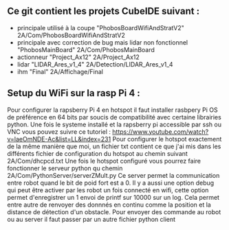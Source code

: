 ## Ce git contient les projets CubeIDE suivant : 
* principale utilisé à la coupe "PhobosBoardWifiAndStratV2" 2A/Com/PhobosBoardWifiAndStratV2
* principale avec correction de bug mais lidar non fonctionnel "PhobosMainBoard" 2A/Com/PhobosMainBoard
* actionneur "Project_Ax12" 2A/Project_Ax12
* lidar "LIDAR_Ares_v1_4" 2A/Detection/LIDAR_Ares_v1_4
* ihm "Final" 2A/Affichage/Final

## Setup du WiFi sur la rasp Pi 4 :
Pour configurer la rapsberry Pi 4 en hotspot il faut installer rasbpery Pi OS de préférence en 64 bits par soucis de compatibilité avec certaine librairies python.
Une fois le systeme installé et la rapsberry pi accessible par ssh ou VNC vous pouvez suivre ce tutoriel : https://www.youtube.com/watch?v=laeOmNDE-Ac&list=LL&index=231
Pour configurer le hotspot exactement de la même manière que moi, un fichier txt contient ce que j'ai mis dans les différents fichier de configuration du hotspot au chemin suivant 2A/Com/dhcpcd.txt
Une fois le hotspot configuré vous pourrez faire fonctionner le serveur python qu chemin 2A/Com/PythonServer/serverZMult.py
Ce server permet la communication entre robot quand le bit de poid fort est a 0. Il y a aussi une option debug qui peut être activer par les robot un fois connecté en wifi, cette option permet d'enregistrer un 1 envoi de printf sur 10000 sur un log. Cela permet entre autre de renvoyer des donnnés en continu comme la position et la distance de détection d'un obstacle.
Pour envoyer des commande au robot ou au server il faut passer par un autre fichier python client 
